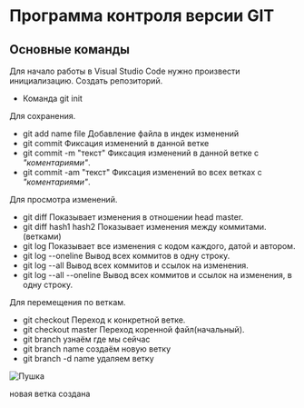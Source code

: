 # Программа контроля версии GIT
 
 ## Основные команды

 Для начало работы в Visual Studio Code нужно произвести инициализацию. Создать репозиторий.
* Команда git init

 Для сохранения.
* git add name file   Добавление файла в индек изменений
* git commit Фиксация изменений в данной ветке
* git commit -m "текст" Фиксация изменений в данной ветке с _"коментариями"_.
* git commit -am "текст" Фиксация изменений во всех ветках с _"коментариями"_.

 Для просмотра изменений.
* git diff  Показывает изменения в отношении head master.
* git diff hash1 hash2 Показывает изменения между коммитами. (ветками)
* git log Показывает все изменения с кодом каждого, датой и автором.
* git log --oneline Вывод всех коммитов в одну строку.
* git log --all Вывод всех коммитов и ссылок на изменения.
* git log --all --oneline Вывод всех коммитов и ссылок на изменения, в одну строку.

 Для перемещения по веткам.
* git checkout <nash> Переход к конкретной ветке.
* git checkout master Переход коренной файл(начальный).
* git branch  узнаём где мы сейчас
* git branch name  создаём новую ветку
* git branch -d name  удаляем ветку

![Пушка](Gun.jpg)


новая ветка создана
